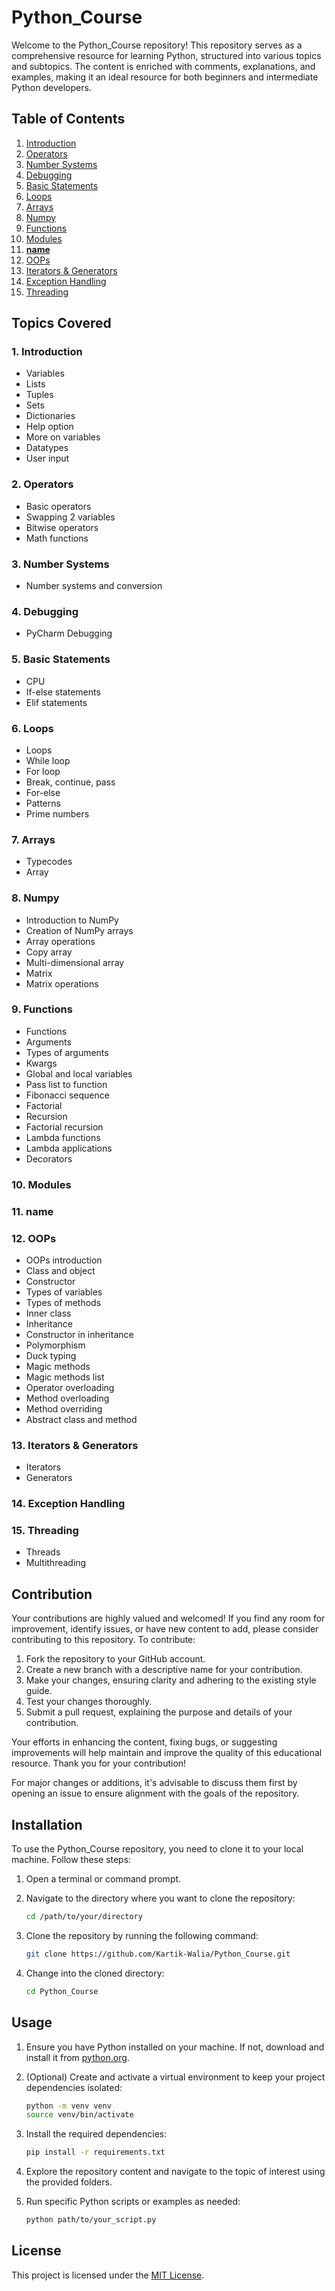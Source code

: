 # Python_Course

Welcome to the Python_Course repository! This repository serves as a comprehensive resource for learning Python, structured into various topics and subtopics. The content is enriched with comments, explanations, and examples, making it an ideal resource for both beginners and intermediate Python developers.

## Table of Contents

1. [Introduction](#1-introduction)
2. [Operators](#2-operators)
3. [Number Systems](#3-number-systems)
4. [Debugging](#4-debugging)
5. [Basic Statements](#5-basic-statements)
6. [Loops](#6-loops)
7. [Arrays](#7-arrays)
8. [Numpy](#8-numpy)
9. [Functions](#9-functions)
10. [Modules](#10-modules)
11. [__name__](#11-name)
12. [OOPs](#12-oops)
13. [Iterators & Generators](#13-iterators--generators)
14. [Exception Handling](#14-exception-handling)
15. [Threading](#15-threading)

## Topics Covered

### 1. Introduction
- Variables
- Lists
- Tuples
- Sets
- Dictionaries
- Help option
- More on variables
- Datatypes
- User input

### 2. Operators
- Basic operators
- Swapping 2 variables
- Bitwise operators
- Math functions

### 3. Number Systems
- Number systems and conversion

### 4. Debugging
- PyCharm Debugging

### 5. Basic Statements
- CPU
- If-else statements
- Elif statements

### 6. Loops
- Loops
- While loop
- For loop
- Break, continue, pass
- For-else
- Patterns
- Prime numbers

### 7. Arrays
- Typecodes
- Array

### 8. Numpy
- Introduction to NumPy
- Creation of NumPy arrays
- Array operations
- Copy array
- Multi-dimensional array
- Matrix
- Matrix operations

### 9. Functions
- Functions
- Arguments
- Types of arguments
- Kwargs
- Global and local variables
- Pass list to function
- Fibonacci sequence
- Factorial
- Recursion
- Factorial recursion
- Lambda functions
- Lambda applications
- Decorators

### 10. Modules

### 11. __name__

### 12. OOPs
- OOPs introduction
- Class and object
- Constructor
- Types of variables
- Types of methods
- Inner class
- Inheritance
- Constructor in inheritance
- Polymorphism
- Duck typing
- Magic methods
- Magic methods list
- Operator overloading
- Method overloading
- Method overriding
- Abstract class and method

### 13. Iterators & Generators
- Iterators
- Generators

### 14. Exception Handling

### 15. Threading
- Threads
- Multithreading

## Contribution

Your contributions are highly valued and welcomed! If you find any room for improvement, identify issues, or have new content to add, please consider contributing to this repository. To contribute:

1. Fork the repository to your GitHub account.
2. Create a new branch with a descriptive name for your contribution.
3. Make your changes, ensuring clarity and adhering to the existing style guide.
4. Test your changes thoroughly.
5. Submit a pull request, explaining the purpose and details of your contribution.

Your efforts in enhancing the content, fixing bugs, or suggesting improvements will help maintain and improve the quality of this educational resource. Thank you for your contribution!

For major changes or additions, it's advisable to discuss them first by opening an issue to ensure alignment with the goals of the repository.

## Installation

To use the Python_Course repository, you need to clone it to your local machine. Follow these steps:

1. Open a terminal or command prompt.

2. Navigate to the directory where you want to clone the repository:

    ```bash
    cd /path/to/your/directory
    ```

3. Clone the repository by running the following command:

    ```bash
    git clone https://github.com/Kartik-Walia/Python_Course.git
    ```

4. Change into the cloned directory:

    ```bash
    cd Python_Course
    ```

## Usage

1. Ensure you have Python installed on your machine. If not, download and install it from [python.org](https://www.python.org/downloads/).

2. (Optional) Create and activate a virtual environment to keep your project dependencies isolated:

    ```bash
    python -m venv venv
    source venv/bin/activate
    ```

3. Install the required dependencies:

    ```bash
    pip install -r requirements.txt
    ```

4. Explore the repository content and navigate to the topic of interest using the provided folders.

5. Run specific Python scripts or examples as needed:

    ```bash
    python path/to/your_script.py
    ```


## License

This project is licensed under the [MIT License](LICENSE).